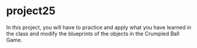 # project25
In this project, you will have to practice and apply what you have learned in the class and modify the blueprints of the objects in the Crumpled Ball Game.
